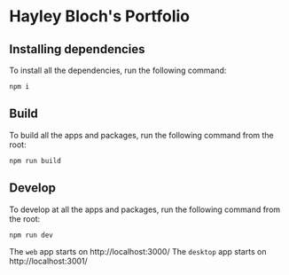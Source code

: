 # Hayley Bloch's Portfolio

## Installing dependencies
To install all the dependencies, run the following command:
```
npm i
```

## Build
To build all the apps and packages, run the following command from the root:
```
npm run build
```

## Develop
To develop at all the apps and packages, run the following command from the root:
```
npm run dev
```
The `web` app starts on http://localhost:3000/
The `desktop` app starts on http://localhost:3001/
